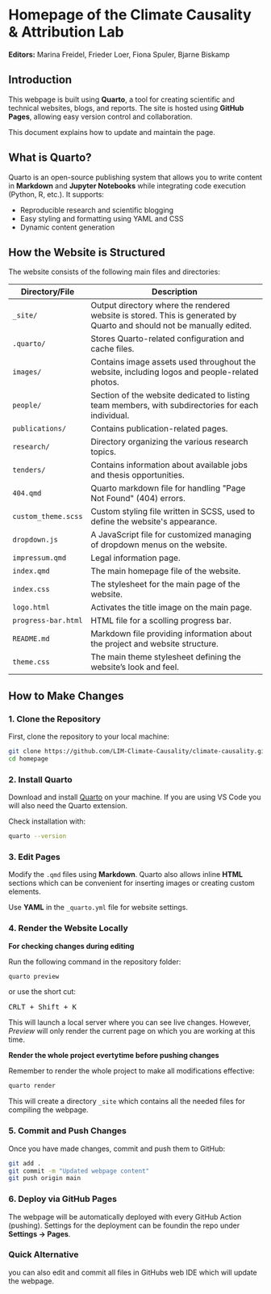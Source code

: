 # Homepage of the Climate Causality & Attribution Lab 

**Editors:** Marina Freidel, Frieder Loer, Fiona Spuler, Bjarne Biskamp

## Introduction  
This webpage is built using **Quarto**, a tool for creating scientific and technical websites, blogs, and reports. The site is hosted using **GitHub Pages**, allowing easy version control and collaboration.  

This document explains how to update and maintain the page.  

## What is Quarto?  
Quarto is an open-source publishing system that allows you to write content in **Markdown** and **Jupyter Notebooks** while integrating code execution (Python, R, etc.). It supports:  
- Reproducible research and scientific blogging  
- Easy styling and formatting using YAML and CSS  
- Dynamic content generation  

## How the Website is Structured  
The website consists of the following main files and directories:  

| Directory/File         | Description |
|------------------------|------------|
| `_site/`              | Output directory where the rendered website is stored. This is generated by Quarto and should not be manually edited. |
| `.quarto/`            | Stores Quarto-related configuration and cache files. |
| `images/`            | Contains image assets used throughout the website, including logos and people-related photos. |
| `people/`            | Section of the website dedicated to listing team members, with subdirectories for each individual. |
| `publications/`      | Contains publication-related pages. |
| `research/`          | Directory organizing the various research topics. |
| `tenders/`           | Contains information about available jobs and thesis opportunities. |
| `404.qmd`            | Quarto markdown file for handling "Page Not Found" (404) errors. |
| `custom_theme.scss`  | Custom styling file written in SCSS, used to define the website's appearance. |
| `dropdown.js`        | A JavaScript file for customized managing of dropdown menus on the website. |
| `impressum.qmd`      | Legal information page. |
| `index.qmd`          | The main homepage file of the website. |
| `index.css`          | The stylesheet for the main page of the website. |
| `logo.html`          | Activates the title image on the main page. |
| `progress-bar.html`  | HTML file for a scolling progress bar. |
| `README.md`          | Markdown file providing information about the project and website structure. |
| `theme.css`          | The main theme stylesheet defining the website’s look and feel. |



## How to Make Changes  
### 1. **Clone the Repository**  
First, clone the repository to your local machine:  
```bash
git clone https://github.com/LIM-Climate-Causality/climate-causality.github.io.git
cd homepage
```

### 2. **Install Quarto**

Download and install [Quarto](https://quarto.org/) on your machine.
If you are using VS Code you will also need the Quarto extension.

Check installation with:

```bash
quarto --version
``` 

### 3. **Edit Pages**

Modify the `.qmd` files using **Markdown**. Quarto also allows inline **HTML** sections which can be convenient for inserting images or creating custom elements.

Use **YAML** in the `_quarto.yml` file for website settings.

### 4. **Render the Website Locally**

**For checking changes during editing**

Run the following command in the repository folder:


```bash
quarto preview
```

or use the short cut:

<kbd>CRLT + Shift + K</kbd>

This will launch a local server where you can see live changes. However, *Preview* will only render the current page on which you are working at this time.

**Render the whole project evertytime before pushing changes**

Remember to render the whole project to make all modifications effective:

```bash
quarto render
```

This will create a directory `_site` which contains all the needed files for compiling the webpage.

### 5. **Commit and Push Changes**

Once you have made changes, commit and push them to GitHub:

```bash
git add .
git commit -m "Updated webpage content"
git push origin main
```

### 6. **Deploy via GitHub Pages**

The webpage will be automatically deployed with every GitHub Action (pushing). Settings for the deployment can be foundin the repo under **Settings -> Pages**.


### Quick Alternative

you can also edit and commit all files in GitHubs web IDE which will update the webpage.